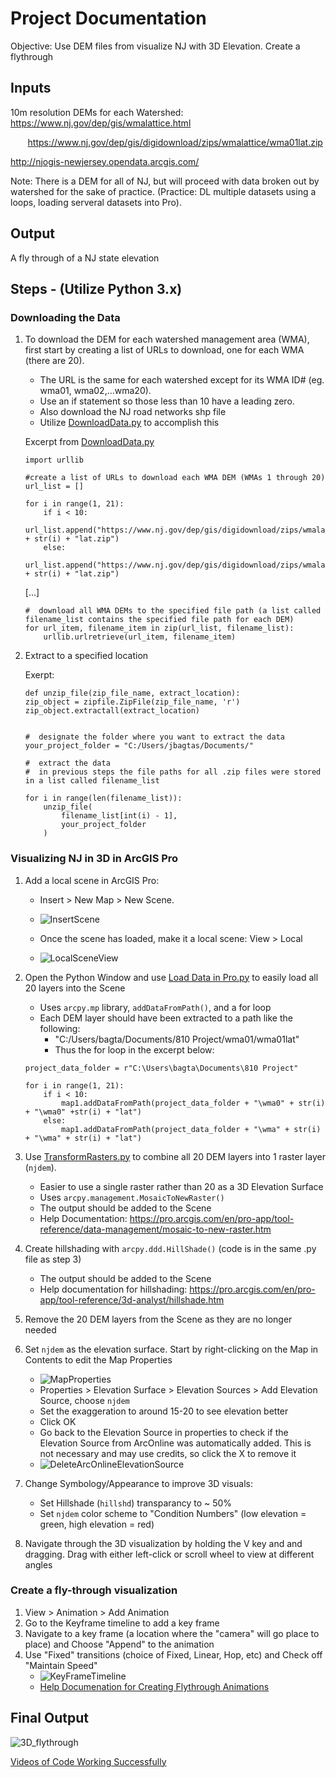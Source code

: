 # Project Documentation

Objective: Use DEM files from visualize NJ with 3D Elevation. Create a flythrough 

## Inputs

10m resolution DEMs for each Watershed: https://www.nj.gov/dep/gis/wmalattice.html

&nbsp;&nbsp;&nbsp;&nbsp;&nbsp;&nbsp; https://www.nj.gov/dep/gis/digidownload/zips/wmalattice/wma01lat.zip 


http://njogis-newjersey.opendata.arcgis.com/

Note: There is a DEM for all of NJ, but will proceed with data broken out by watershed for the sake of practice. (Practice: DL multiple datasets using a loops, loading serveral datasets into Pro). 



## Output

A fly through of a NJ state elevation



## Steps - (Utilize Python 3.x)

### Downloading the Data
1. To download the DEM for each watershed management area (WMA), first start by creating a list of URLs to download, one for each WMA (there are 20).  
    * The URL is the same for each watershed except for its WMA ID# (eg. wma01, wma02,...wma20). 
    * Use an if statement so those less than 10 have a leading zero.
    * Also download the NJ road networks shp file 
    * Utilize [DownloadData.py](DownloadData.py) to accomplish this

    Excerpt from [DownloadData.py](DownloadData.py)
    ```
    import urllib
    
    #create a list of URLs to download each WMA DEM (WMAs 1 through 20)
    url_list = []
    
    for i in range(1, 21):
        if i < 10:
            url_list.append("https://www.nj.gov/dep/gis/digidownload/zips/wmalattice/wma0" + str(i) + "lat.zip")
        else:
            url_list.append("https://www.nj.gov/dep/gis/digidownload/zips/wmalattice/wma" + str(i) + "lat.zip")
    
    ```
    [...]
    ```
    #  download all WMA DEMs to the specified file path (a list called filename_list contains the specified file path for each DEM)
    for url_item, filename_item in zip(url_list, filename_list):
        urllib.urlretrieve(url_item, filename_item)
    ```  
2. Extract to a specified location 
    
    Exerpt:
    ```
    def unzip_file(zip_file_name, extract_location):
    zip_object = zipfile.ZipFile(zip_file_name, 'r')
    zip_object.extractall(extract_location)


    #  designate the folder where you want to extract the data
    your_project_folder = "C:/Users/jbagtas/Documents/"
    
    #  extract the data
    #  in previous steps the file paths for all .zip files were stored in a list called filename_list
    
    for i in range(len(filename_list)):
        unzip_file(
            filename_list[int(i) - 1],
            your_project_folder
        )
    ```
### Visualizing NJ in 3D in ArcGIS Pro
1. Add a local scene in ArcGIS Pro: 
    * Insert > New Map > New Scene. 
    
    * ![InsertScene](Screenshot%20References/InsertScene.png)
    * Once the scene has loaded, make it a local scene: View > Local
    * ![LocalSceneView](Screenshot%20References/LocalSceneView.png)

2. Open the Python Window and use [Load Data in Pro.py](Load%20Data%20in%20Pro.py) to easily load all 20 layers into the Scene
    * Uses ```arcpy.mp``` library, ```addDataFromPath()```, and a for loop
    * Each DEM layer should have been extracted to a path like the following:
        * "C:/Users/bagta/Documents/810 Project/wma01/wma01lat" 
        * Thus the for loop in the excerpt below:
        
    ```
    project_data_folder = r"C:\Users\bagta\Documents\810 Project"
    
    for i in range(1, 21):
        if i < 10:
            map1.addDataFromPath(project_data_folder + "\wma0" + str(i) + "\wma0" +str(i) + "lat")
        else:
            map1.addDataFromPath(project_data_folder + "\wma" + str(i) + "\wma" + str(i) + "lat")
    ```
3. Use [TransformRasters.py](TransformRasters.py) to combine all 20 DEM layers into 1 raster layer (```njdem```).
    * Easier to use a single raster rather than 20 as a 3D Elevation Surface
    * Uses ```arcpy.management.MosaicToNewRaster()```
    * The output should be added to the Scene
    * Help Documentation: https://pro.arcgis.com/en/pro-app/tool-reference/data-management/mosaic-to-new-raster.htm
4. Create hillshading with ```arcpy.ddd.HillShade()``` (code is in the same .py file as step 3)
    * The output should be added to the Scene
    * Help documentation for hillshading: https://pro.arcgis.com/en/pro-app/tool-reference/3d-analyst/hillshade.htm

5. Remove the 20 DEM layers from the Scene as they are no longer needed

6. Set ```njdem``` as the elevation surface. Start by right-clicking on the Map in Contents to edit the Map Properties
    * ![MapProperties](Screenshot%20References/MapProperties.png)
    * Properties > Elevation Surface > Elevation Sources > Add Elevation Source, choose ```njdem```
    * Set the exaggeration to around 15-20 to see elevation better
    * Click OK
    * Go back to the Elevation Source in properties to check if the Elevation Source from ArcOnline was automatically added. This is not necessary and may use credits, so click the X to remove it
    * ![DeleteArcOnlineElevationSource](Screenshot%20References/DeleteArcOnlineElevationSource.png)
    
 7. Change Symbology/Appearance to improve 3D visuals:
    * Set Hillshade (```hillshd```) transparancy to ~ 50%
    * Set ```njdem``` color scheme to "Condition Numbers" (low elevation = green, high elevation = red)
 
 8. Navigate through the 3D visualization by holding the V key and and dragging. Drag with either left-click or scroll wheel to view at different angles
    
### Create a fly-through visualization
1. View > Animation >  Add Animation
2. Go to the Keyframe timeline to add a key frame
3. Navigate to a key frame (a location where the "camera" will go place to place) and Choose "Append" to the animation
4. Use "Fixed" transitions (choice of Fixed, Linear, Hop, etc) and Check off "Maintain Speed"
    * ![KeyFrameTimeline](Screenshot%20References/KeyFrameTimeline.png)
    * [Help Documenation for Creating Flythrough Animations](https://pro.arcgis.com/en/pro-app/help/mapping/animation/animate-the-camera.htm#ESRI_SECTION1_0F98E1F2D6754A019D945D005225375F) 

## Final Output
![3D_flythrough](Video_Gifs/3D_flythrough.gif)

[Videos of Code Working Successfully](Video_Gifs)
